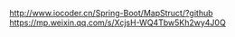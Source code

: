 <http://www.iocoder.cn/Spring-Boot/MapStruct/?github>
<https://mp.weixin.qq.com/s/XcjsH-WQ4Tbw5Kh2wy4J0Q>
